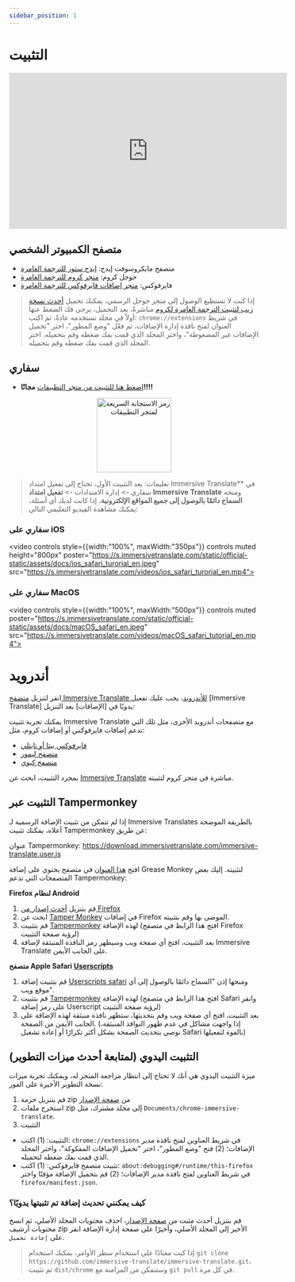 ```yaml
---
sidebar_position: 1
---
```


# التثبيت

<iframe width="560" height="315" src="https://www.youtube.com/embed/SHznc5kQCM4?si=RyZYUcjW560Bc57-" title="مشغل فيديوهات يوتيوب" frameborder="0" allow="accelerometer; autoplay; clipboard-write; encrypted-media; gyroscope; picture-in-picture; web-share" allowfullscreen></iframe>

## متصفح الكمبيوتر الشخصي

- متصفح مايكروسوفت إيدج: [إيدج ستور للترجمة الغامرة](https://microsoftedge.microsoft.com/addons/detail/amkbmndfnliijdhojkpoglbnaaahippg)
- جوجل كروم: [متجر كروم للترجمة الغامرة](https://chrome.google.com/webstore/detail/immersive-translate/bpoadfkcbjbfhfodiogcnhhhpibjhbnh)
- فايرفوكس: [متجر إضافات فايرفوكس للترجمة الغامرة](https://addons.mozilla.org/firefox/addon/immersive-translate/)

> إذا كنت لا تستطيع الوصول إلى متجر جوجل الرسمي، يمكنك تحميل [أحدث نسخة زيب لتثبيت الترجمة الغامرة لكروم](https://download.immersivetranslate.com/latest/chrome-immersive-translate.zip) مباشرةً، بعد التحميل، يرجى فك الضغط عنها أولاً في مجلد تستخدمه عادةً، ثم اكتب: `chrome://extensions` في شريط العنوان لفتح نافذة إدارة الإضافات، ثم فعّل "وضع المطور"، اختر "تحميل الإضافات غير المضغوطة"، واختر المجلد الذي قمت بفك ضغطه وقم بتحميله. اختر المجلد الذي قمت بفك ضغطه وقم بتحميله.

## سفاري

- [اضغط هنا للتثبيت من متجر التطبيقات](https://apps.apple.com/app/immersive-translate/id6447957425) **مجانًا!!!!**

<div align="center">
<img src="https://s.immersivetranslate.com/static/official-static/assets/immersive-app-store.png" width="150" alt="رمز الاستجابة السريعة لمتجر التطبيقات"/>
</div>

> تعليمات: بعد التثبيت الأول، تحتاج إلى تفعيل امتداد Immersive Translate\*\* في سفاري -> إدارة الامتدادات -> **تفعيل امتداد Immersive Translate** ومنحه **السماح دائمًا بالوصول إلى جميع المواقع الإلكترونية**، إذا كانت لديك أي أسئلة، يمكنك مشاهدة الفيديو التعليمي التالي:

### سفاري على iOS

<video
controls style={{width:"100%", maxWidth:"350px"}}
controls
muted
height="800px"
poster="https://s.immersivetranslate.com/static/official-static/assets/docs/ios_safari_turorial_en.jpeg" src="https://s.immersivetranslate.com/videos/ios_safari_turorial_en.mp4"></video>

### سفاري على MacOS

<video
controls style={{width:"100%", maxWidth:"500px"}}
controls
muted
poster="https://s.immersivetranslate.com/static/official-static/assets/docs/macOS_safari_en.jpeg" src="https://s.immersivetranslate.com/videos/macOS_safari_tutorial_en.mp4"></video>

# أندرويد

انقر لتنزيل [متصفح Immersive Translate للأندرويد](/android/)، يجب عليك تفعيل [Immersive Translate] يدويًا في [الإضافات] بعد التنزيل:

يمكنك تجربة تثبيت Immersive Translate مع متصفحات أندرويد الأخرى، مثل تلك التي تدعم إضافات فايرفوكس أو إضافات كروم، مثل:

- [فايرفوكس بيتا أو نايتلي](https://www.mozilla.org/firefox/channel/android/)
- [متصفح ليمور](https://lemurbrowser.com/app/)
- [متصفح كيوي](https://kiwibrowser.com/)

بمجرد التثبيت، ابحث عن [Immersive Translate](https://chrome.google.com/webstore/detail/immersive-translate/bpoadfkcbjbfhfodiogcnhhhpibjhbnh) مباشرة في متجر كروم لتثبيته.

## التثبيت عبر Tampermonkey

إذا لم تتمكن من تثبيت الإضافة الرسمية لـ Immersive Translates بالطريقة الموضحة أعلاه، يمكنك تثبيت Tampermonkey عن طريق:

عنوان Tampermonkey: https://download.immersivetranslate.com/immersive-translate.user.js

افتح [هذا العنوان](https://download.immersivetranslate.com/immersive-translate.user.js) في متصفح يحتوي على إضافة Grease Monkey لتثبيته. إليك بعض المتصفحات التي تدعم Tampermonkey:

**Firefox لنظام Android**

1. قم بتنزيل [أحدث إصدار من Firefox](https://www.mozilla.org/firefox/browsers/mobile/android/)
2. ابحث عن [Tamper Monkey](https://www.tampermonkey.net/) في إضافات Firefox الموصى بها وقم بتثبيته.
3. قم بتثبيت [Tampermonkey](https://download.immersivetranslate.com/immersive-translate.user.js) لهذه الإضافة (افتح هذا الرابط في متصفح Firefox لرؤية صفحة التثبيت)
4. بعد التثبيت، افتح أي صفحة ويب وسيظهر رمز النافذة المنبثقة لإضافة Immersive Translate على الجانب الأيمن.

**متصفح Apple Safari [Userscripts](https://itunes.apple.com/us/app/userscripts/id1463298887)**

1. قم بتثبيت إضافة [Userscripts safari](https://itunes.apple.com/us/app/userscripts/id1463298887) ومنحها إذن "السماح دائمًا بالوصول إلى أي موقع ويب".
2. قم بتثبيت [Tampermonkey](https://download.immersivetranslate.com/immersive-translate.user.js) لهذه الإضافة (افتح هذا الرابط في متصفح Safari وانقر على رمز إضافة Userscript لرؤية صفحة التثبيت)
3. بعد التثبيت، افتح أي صفحة ويب وقم بتحديثها، ستظهر نافذة منبثقة لهذه الإضافة على الجانب الأيمن من الصفحة. (إذا واجهت مشاكل في عدم ظهور النوافذ المنبثقة، نوصي بتحديث الصفحة بشكل أكثر تكرارًا أو إعادة تشغيل Safari بالقوة لتفعيلها)

<!-- إذا كانت لديك أسئلة عند التثبيت، يمكنك الرجوع إلى [دليل الفيديو على YouTube](https://www.youtube.com/watch?v=IWOFFWDfZGY)

<iframe width="560" height="315" src="https://www.youtube.com/embed/IWOFFWDfZGY" title="مشغل فيديو YouTube" frameBorder="0" allow="accelerometer; autoplay; clipboard-write; encrypted-media; gyroscope; picture-in-picture; web-share" allowFullScreen></iframe> -->

## التثبيت اليدوي (لمتابعة أحدث ميزات التطوير)

ميزة التثبيت اليدوي هي أنك لا تحتاج إلى انتظار مراجعة المتجر له، ويمكنك تجربة ميزات نسخة التطوير الأخيرة على الفور:

1. قم بتنزيل حزمة zip من [صفحة الإصدار](https://github.com/immersive-translate/immersive-translate/releases/)
2. استخرج ملفات zip إلى مجلد مشترك، مثل `Documents/chrome-immersive-translate`.
3. التثبيت

- التثبيت: (1) اكتب: `chrome://extensions` في شريط العناوين لفتح نافذة مدير الإضافات؛ (2) فتح "وضع المطور"، اختر "تحميل الإضافات المفكوكة"، واختر المجلد الذي قمت بفك ضغطه لتحميله.
- تثبيت متصفح فايرفوكس: (1) اكتب: `about:debugging#/runtime/this-firefox` في شريط العناوين لفتح نافذة مدير الإضافات؛ (2) قم بتحميل الإضافة مؤقتًا واختر `firefox/manifest.json`.

### كيف يمكنني تحديث إضافة تم تثبيتها يدويًا؟

قم بتنزيل أحدث مثبت من [صفحة الإصدار](https://github.com/immersive-translate/immersive-translate/releases/)، احذف محتويات المجلد الأصلي، ثم انسخ محتويات أرشيف zip الأخير إلى المجلد الأصلي، وأخيرًا على صفحة إدارة الإضافة انقر على `إعادة تحميل`.

> إذا كنت معتادًا على استخدام سطر الأوامر، يمكنك استخدام `git clone https://github.com/immersive-translate/immersive-translate.git`، ثم تثبيت `dist/chrome` وستتمكن من المزامنة مع `git pull` في كل مرة.
